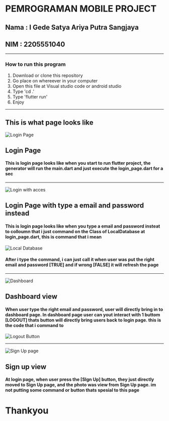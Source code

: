 # PEMROGRAMAN MOBILE PROJECT
## Nama : I Gede Satya Ariya Putra Sangjaya
## NIM : 2205551040
__________________________________________________
### How to run this program
1. Download or clone this repository
2. Go place on whereever in your computer
3. Open this file at Visual studio code or android studio
4. Type 'cd .'
5. Type 'flutter run'
6. Enjoy
__________________________________________________
## This is what page looks like
![Login Page](lib/asset/image/view_login.png)
## Login Page
#### This is login page looks like when you start to run flutter project, the generator will run the main.dart and just execute the login_page.dart for a sec
__________________________________________________
![Login with acces](lib/asset/image/view_login_access.png)
## Login Page with type a email and password instead
#### This is login page looks like when you type a email and password insteat to colloumn that i just command on the Class of LocalDatabase at login_page.dart, this is command that i mean
![Local Database](lib/asset/image/LocalDatabase.png)
#### After i type the command, i can just call it when user was put the right email and password [TRUE] and if wrong [FALSE] it will refresh the page

__________________________________________________
![Dashboard](lib/asset/image/view_dashboard.png)
## Dashboard view
#### When user type the right email and password, user will directly bring in to dashboard page. In dashboard page user can yout interact with 1 buttom [LOGOUT] thats button will directly bring users back to login page. this is the code that i command to
![Logout Button](lib/asset/image/LogoutButton.png)

__________________________________________________
![Sign Up page](lib/asset/image/view_signup.png)
## Sign up view
#### At login page, when user press the [SIgn Up] button, they just directly moved to Sign Up page, and the photo was view from Sign Up page. im not putting some command or button thats spesial to this page

# Thankyou